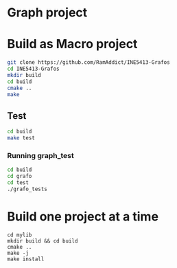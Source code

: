 # Graph project

# Build as Macro project
``` bash
git clone https://github.com/RamAddict/INE5413-Grafos
cd INE5413-Grafos
mkdir build
cd build
cmake ..
make
```

## Test 
``` bash
cd build
make test
```
### Running graph_test
``` bash
cd build
cd grafo
cd test
./grafo_tests
```

# Build one project at a time
```
cd mylib
mkdir build && cd build
cmake ..
make -j
make install
```
<!-- 
```
cd mybin
mkdir build && cd build
cmake ..
make -j
make install
``` -->